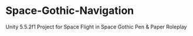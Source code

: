 # Space-Gothic-Navigation

Unity 5.5.2f1 Project for Space Flight in Space Gothic Pen & Paper Roleplay
